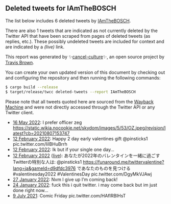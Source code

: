 ## Deleted tweets for IAmTheBOSCH

The list below includes 6 deleted tweets by
[IAmTheBOSCH](https://twitter.com/IAmTheBOSCH).

There are also 1 tweets that are indicated as not currently
deleted by the Twitter API that have been scraped from pages of deleted tweets (as replies, etc.).
These possibly undeleted tweets are included for context and are indicated by a _(live)_ link.


This report was generated by ✨[cancel-culture](https://github.com/travisbrown/cancel-culture)✨,
an open source project by [Travis Brown](https://twitter.com/travisbrown).

You can create your own updated version of this document by checking out and configuring the
repository and then running the following commands:

```bash
$ cargo build --release
$ target/release/twcc deleted-tweets --report IAmTheBOSCH
```

Please note that all tweets quoted here are sourced from the
[Wayback Machine](https://web.archive.org) and were not directly accessed through the Twitter API or
any Twitter client.

* [16 May 2022](https://web.archive.org/web/20220516122101/https://twitter.com/iamthebosch/status/1526175826504458242): I prefer officer zeg  https://static.wikia.nocookie.net/skydom/images/5/53/OZ.jpeg/revision/latest?cb=20210807153747 <!--1526175826504458242-->
* [12 February 2022](https://web.archive.org/web/20220212173453/https://twitter.com/iamthebosch/status/1492551497703383040): Happy 2 day early valentines gift  @pinsticks1  pic.twitter.com/IiIBHuBrrh <!--1492551497703383040-->
* [12 February 2022](https://web.archive.org/web/20220212173039/https://twitter.com/iamthebosch/status/1492550446275305476): Ik but if your single one day… <!--1492550446275305476-->
* [12 February 2022](https://web.archive.org/web/20220212173039/https://twitter.com/iamthebosch/status/1492550446275305476) ([live](https://twitter.com/iamthebosch/status/1492515960875409413)): あなたが2022年のバレンタインを一緒に過ごすTwitterの特別な人は:  @pinsticks1     https://funaround.me/twittervalentine?lang=ja&gameId=d9dfdc3976 であなたのものを見つける   #valentinesday2022   #ValentinesDay  pic.twitter.com/DgyMkVJAwj <!--1492515960875409413-->
* [27 January 2022](https://web.archive.org/web/20220127231404/https://twitter.com/iamthebosch/status/1486838663057129474): Nvm I give up I’m coming back! <!--1486838663057129474-->
* [24 January 2022](https://web.archive.org/web/20220124193538/https://twitter.com/iamthebosch/status/1485696526559162373): fuck this i quit twitter. i may come back but im just done right now... <!--1485696526559162373-->
* [ 9 July 2021](https://web.archive.org/web/20210709161746/https://twitter.com/iamthebosch/status/1413531332894920710): Comic Friday pic.twitter.com/HAflRBlHsT <!--1413531332894920710-->
